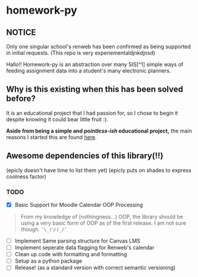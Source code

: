 # homework-py

## NOTICE

Only one singular school's renweb has been confirmed as being supported in initial requests. (This repo is very experiementaldjnkdjnsd) 

Hallo!! Homework-py is an abstraction over many SIS[^1] simple ways of feeding assignment data into a student's many electronic planners.

## Why is this existing when this has been solved before?

It is an educational project that I had passion for, so I chose to begin it despite knowing it could bear little fruit :).

**Aside from being a simple and *pointless-ish* educational project,** the main reasons I started this are found [here](reasons.md).

## Awesome dependencies of this library(!!)

(epicly doesn't have time to list them yet) (epicly puts on shades to express coolness factor)

### TODO

- [x] Basic Support for Moodle Calendar OOP Processing

> From my knowledge of (nothingness...) OOP, the library should be using a very basic form of OOP as of the first release. I am not sure though. `¯\_(ツ)_/¯`

- [ ] Implement Same parsing structure for Canvas LMS
- [ ] Implement seperate data flagging for Renweb's calendar
- [ ] Clean up code with formatting and formatting
- [ ] Setup as a python package
- [ ] Release! (as a standard version with correct semantic versioning)
